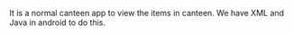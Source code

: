It is a normal canteen app to view the items in canteen.
We have XML and Java in android to do this.
